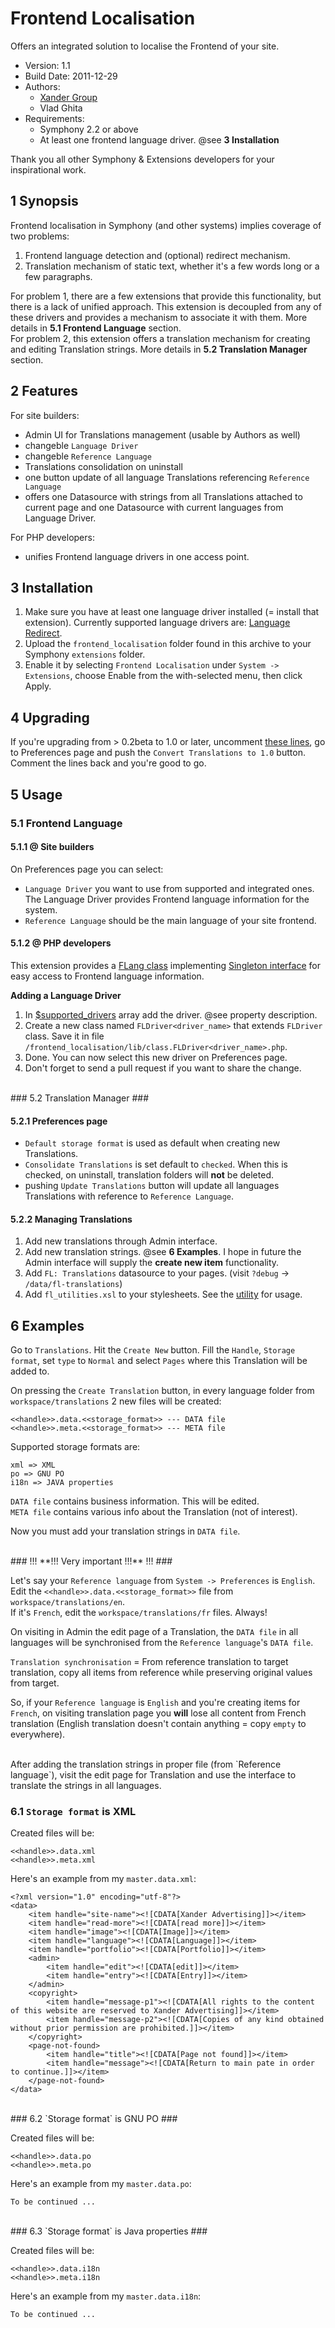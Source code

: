 Frontend Localisation
==============

Offers an integrated solution to localise the Frontend of your site.

* Version: 1.1
* Build Date: 2011-12-29
* Authors:
	- [Xander Group](http://www.xanderadvertising.com)
	- Vlad Ghita
* Requirements:
	- Symphony 2.2 or above
	- At least one frontend language driver. @see **3 Installation**

Thank you all other Symphony & Extensions developers for your inspirational work.






## 1 Synopsis ##

Frontend localisation in Symphony (and other systems) implies coverage of two problems:<br />
1. Frontend language detection and (optional) redirect mechanism.<br />
2. Translation mechanism of static text, whether it's a few words long or a few paragraphs.

For problem 1, there are a few extensions that provide this functionality, but there is a lack of unified approach. This extension is decoupled from any of these drivers and provides a mechanism to associate it with them. More details in **5.1 Frontend Language** section.<br />
For problem 2, this extension offers a translation mechanism for creating and editing Translation strings. More details in **5.2 Translation Manager** section.






## 2 Features ##
For site builders:

* Admin UI for Translations management (usable by Authors as well)
* changeble `Language Driver`
* changeble `Reference Language`
* Translations consolidation on uninstall
* one button update of all language Translations referencing `Reference Language`
* offers one Datasource with strings from all Translations attached to current page and one Datasource with current languages from Language Driver.

For PHP developers:

* unifies Frontend language drivers in one access point.






## 3 Installation ##

1. Make sure you have at least one language driver installed (= install that extension). Currently supported language drivers are: [Language Redirect](https://github.com/klaftertief/language_redirect).
1. Upload the `frontend_localisation` folder found in this archive to your Symphony `extensions` folder.    
2. Enable it by selecting `Frontend Localisation` under `System -> Extensions`, choose Enable from the with-selected menu, then click Apply.






## 4 Upgrading ##

If you're upgrading from > 0.2beta to 1.0 or later, uncomment [these lines](https://github.com/vlad-ghita/frontend_localisation/blob/master/extension.driver.php#L320-322), go to Preferences page and push the `Convert Translations to 1.0` button. Comment the lines back and you're good to go.






## 5 Usage ##

### 5.1 Frontend Language ###



#### 5.1.1 @ Site builders ####

On Preferences page you can select:

- `Language Driver` you want to use from supported and integrated ones. The Language Driver provides Frontend language information for the system.
- `Reference Language` should be the main language of your site frontend.



#### 5.1.2 @ PHP developers ####

This extension provides a [FLang class](https://github.com/vlad-ghita/frontend_localisation/blob/master/lib/class.FLang.php) implementing [Singleton interface](https://github.com/symphonycms/symphony-2/blob/master/symphony/lib/core/interface.singleton.php) for easy access to Frontend language information.

<b>Adding a Language Driver</b>

1. In [$supported_drivers](https://github.com/vlad-ghita/frontend_localisation/blob/master/lib/class.FLang.php#L22) array add the driver. @see property description.
2. Create a new class named `FLDriver<driver_name>` that extends `FLDriver` class. Save it in file `/frontend_localisation/lib/class.FLDriver<driver_name>.php`.
3. Done. You can now select this new driver on Preferences page.
4. Don't forget to send a pull request if you want to share the change.


<br />
### 5.2 Translation Manager ###

#### 5.2.1 Preferences page ####

- `Default storage format` is used as default when creating new Translations.
- `Consolidate Translations` is set default to `checked`. When this is checked, on uninstall, translation folders will **not** be deleted.
- pushing `Update Translations` button will update all languages Translations with reference to `Reference Language`.

#### 5.2.2 Managing Translations ####

1. Add new translations through Admin interface.
2. Add new translation strings. @see **6 Examples**. I hope in future the Admin interface will supply the <b>create new item</b> functionality.
3. Add `FL: Translations` datasource to your pages. (visit `?debug` -> `/data/fl-translations`)
4. Add `fl_utilities.xsl` to your stylesheets. See the [utility](https://github.com/vlad-ghita/frontend_localisation/blob/master/utilities/fl_utilities.xsl) for usage.



## 6 Examples ##

Go to `Translations`. Hit the `Create New` button. Fill the `Handle`, `Storage format`, set `type` to `Normal` and select `Pages` where this Translation will be added to.

On pressing the `Create Translation` button, in every language folder from `workspace/translations` 2 new files will be created:

    <<handle>>.data.<<storage_format>> --- DATA file
    <<handle>>.meta.<<storage_format>> --- META file

Supported storage formats are:

    xml => XML
    po => GNU PO
    i18n => JAVA properties

`DATA file` contains business information. This will be edited.<br />
`META file` contains various info about the Translation (not of interest).

Now you must add your translation strings in `DATA file`.


<br />
### !!! **!!! Very important !!!** !!! ###

Let's say your `Reference language` from `System -> Preferences` is `English`. Edit the `<<handle>>.data.<<storage_format>>` file from `workspace/translations/en`.<br />
If it's `French`, edit the `workspace/translations/fr` files. Always!

On visiting in Admin the edit page of a Translation, the `DATA file` in all languages will be synchronised from the `Reference language`'s `DATA file`.

`Translation synchronisation` = From reference translation to target translation, copy all items from reference while preserving original values from target.

So, if your `Reference language` is `English` and you're creating items for `French`, on visiting translation page you **will** lose all content from French translation (English translation doesn't contain anything = copy `empty` to everywhere).


<br />
After adding the translation strings in proper file (from `Reference language`), visit the edit page for Translation and use the interface to translate the strings in all languages.


### 6.1 `Storage format` is XML ###

Created files will be:

    <<handle>>.data.xml
    <<handle>>.meta.xml

Here's an example from my `master.data.xml`:

    <?xml version="1.0" encoding="utf-8"?>
    <data>
        <item handle="site-name"><![CDATA[Xander Advertising]]></item>
        <item handle="read-more"><![CDATA[read more]]></item>
        <item handle="image"><![CDATA[Image]]></item>
        <item handle="language"><![CDATA[Language]]></item>
        <item handle="portfolio"><![CDATA[Portfolio]]></item>
        <admin>
            <item handle="edit"><![CDATA[edit]]></item>
            <item handle="entry"><![CDATA[Entry]]></item>
        </admin>
        <copyright>
            <item handle="message-p1"><![CDATA[All rights to the content of this website are reserved to Xander Advertising]]></item>
            <item handle="message-p2"><![CDATA[Copies of any kind obtained without prior permission are prohibited.]]></item>
        </copyright>
        <page-not-found>
            <item handle="title"><![CDATA[Page not found]]></item>
            <item handle="message"><![CDATA[Return to main pate in order to continue.]]></item>
        </page-not-found>
    </data>



<br />
### 6.2 `Storage format` is GNU PO ###

Created files will be:

    <<handle>>.data.po
    <<handle>>.meta.po

Here's an example from my `master.data.po`:

    To be continued ...



<br />
### 6.3 `Storage format` is Java properties ###

Created files will be:

    <<handle>>.data.i18n
    <<handle>>.meta.i18n

Here's an example from my `master.data.i18n`:

    To be continued ...
